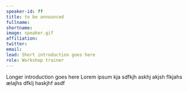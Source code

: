 ```yaml
---
speaker-id: ??
title: to be announced
fullname:
shortname:
image: speaker.gif
affiliation:
twitter:
email:
lead: Short introduction goes here
role: Workshop trainer
---
```


Longer introduction goes here Lorem ipsum kja sdfkjh askhj akjsh flkjahs
ælajhs dfklj haskjhf asdf
